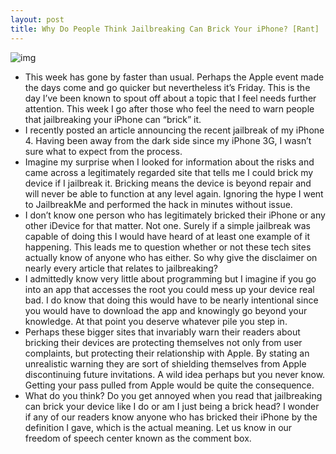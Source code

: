 ```yaml
---
layout: post
title: Why Do People Think Jailbreaking Can Brick Your iPhone? [Rant]
---
```

![img](http://media.idownloadblog.com/wp-content/uploads/2010/09/apple-iphone-brick1.jpg)
* This week has gone by faster than usual. Perhaps the Apple event made the days come and go quicker but nevertheless it’s Friday. This is the day I’ve been known to spout off about a topic that I feel needs further attention. This week I go after those who feel the need to warn people that jailbreaking your iPhone can “brick” it.
* I recently posted an article announcing the recent jailbreak of my iPhone 4. Having been away from the dark side since my iPhone 3G, I wasn’t sure what to expect from the process.
* Imagine my surprise when I looked for information about the risks and came across a legitimately regarded site that tells me I could brick my device if I jailbreak it. Bricking means the device is beyond repair and will never be able to function at any level again. Ignoring the hype I went to JailbreakMe and performed the hack in minutes without issue.
* I don’t know one person who has legitimately bricked their iPhone or any other iDevice for that matter. Not one. Surely if a simple jailbreak was capable of doing this I would have heard of at least one example of it happening. This leads me to question whether or not these tech sites actually know of anyone who has either. So why give the disclaimer on nearly every article that relates to jailbreaking?
* I admittedly know very little about programming but I imagine if you go into an app that accesses the root you could mess up your device real bad. I do know that doing this would have to be nearly intentional since you would have to download the app and knowingly go beyond your knowledge. At that point you deserve whatever pile you step in.
* Perhaps these bigger sites that invariably warn their readers about bricking their devices are protecting themselves not only from user complaints, but protecting their relationship with Apple. By stating an unrealistic warning they are sort of shielding themselves from Apple discontinuing future invitations. A wild idea perhaps but you never know. Getting your pass pulled from Apple would be quite the consequence.
* What do you think? Do you get annoyed when you read that jailbreaking can brick your device like I do or am I just being a brick head? I wonder if any of our readers know anyone who has bricked their iPhone by the definition I gave, which is the actual meaning. Let us know in our freedom of speech center known as the comment box.

